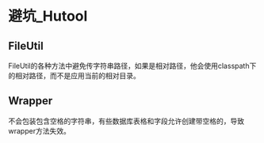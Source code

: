 # 避坑_Hutool

## FileUtil

FileUtil的各种方法中避免传字符串路径，如果是相对路径，他会使用classpath下的相对路径，而不是应用当前的相对目录。

## Wrapper

不会包装包含空格的字符串，有些数据库表格和字段允许创建带空格的，导致wrapper方法失效。